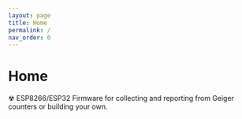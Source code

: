 ```yaml
---
layout: page
title: Home
permalink: /
nav_order: 0
---
```


# Home

☢ ESP8266/ESP32 Firmware for collecting and reporting from Geiger counters or building your own. 

